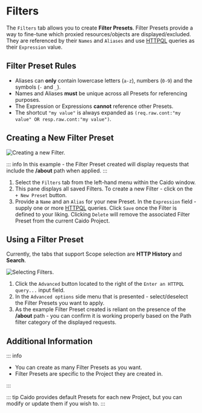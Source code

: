 # Filters

The `Filters` tab allows you to create **Filter Presets**. Filter Presets provide a way to fine-tune which proxied resources/objects are displayed/excluded. They are referenced by their `Names` and `Aliases` and use [HTTPQL](/concepts/essentials/httpql.md) queries as their `Expression` value.

## Filter Preset Rules

- Aliases can **only** contain lowercase letters (`a-z`), numbers (`0-9`) and the symbols (`-` and `_`).
- Names and Aliases **must** be unique across all Presets for referencing purposes.
- The Expression or Expressions **cannot** reference other Presets.
- The shortcut `"my value"` is always expanded as `(req.raw.cont:"my value" OR resp.raw.cont:"my value")`.

## Creating a New Filter Preset

<img alt="Creating a new Filter." src="/_images/newfilter_marked_layout.png" center/>

::: info
In this example - the Filter Preset created will display requests that include the **/about** path when applied.
:::

1. Select the `Filters` tab from the left-hand menu within the Caido window.
2. This pane displays all saved Filters. To create a new Filter - click on the `+ New Preset` button.
3. Provide a `Name` and an `Alias` for your new Preset. In the `Expression` field - supply one or more [HTTPQL](/concepts/essentials/httpql.md) queries. Click `Save` once the Filter is defined to your liking. Clicking `Delete` will remove the associated Filter Preset from the current Caido Project.

## Using a Filter Preset

Currently, the tabs that support Scope selection are **HTTP History** and **Search**.

<img alt="Selecting Filters." src="/_images/filter_preset_results.png" center/>

1. Click the `Advanced` button located to the right of the `Enter an HTTPQL query...` input field.
2. In the `Advanced options` side menu that is presented - select/deselect the Filter Presets you want to apply.
3. As the example Filter Preset created is reliant on the presence of the **/about** path - you can confirm it is working properly based on the Path filter category of the displayed requests.

## Additional Information

::: info

- You can create as many Filter Presets as you want.
- Filter Presets are specific to the Project they are created in.

:::

::: tip
Caido provides default Presets for each new Project, but you can modify or update them if you wish to.
:::
